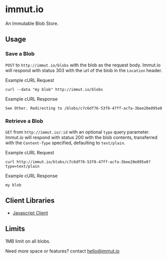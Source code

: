immut.io
========
An Immutable Blob Store.


Usage
-----

### Save a Blob

`POST` to `http://immut.io/blobs` with the blob as the request body.
Immut.io will respond with status 303 with the url of the blob in the
`Location` header.

Example cURL Request

```
curl --data "my blob" http://immut.io/blobs
```

Example cURL Response

```
See Other. Redirecting to /blobs/c7c6df76-53f8-47ff-acfa-3bee20e895e8
```

### Retrieve a Blob

`GET` from `http://immut.io/:id` with an optional `type` query parameter.
Immut.io will respond with status 200 with the blob contents, transferred
with the `Content-Type` specified, defaulting to `text/plain`.

Example cURL Request

```
curl http://immut.io/blobs/c7c6df76-53f8-47ff-acfa-3bee20e895e8?type=text/plain
```

Example cURL Response

```
my blob
```


Client Libraries
----------------

- [Javascript Client](http://github.com/immutio/immutio-js-client)



Limits
------

1MB limit on all blobs.

Need more space or features? contact hello@immut.io

